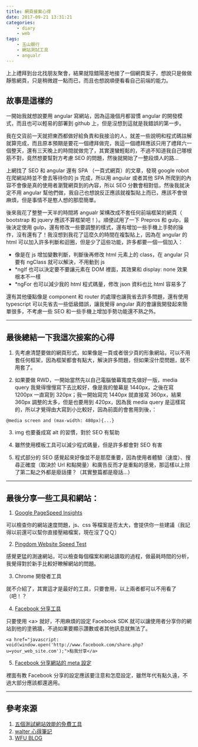 ```yaml
---
title: 網頁接案心得
date: 2017-09-21 13:31:21
categories:
    - diary
    - web
tags:
    - 玉山銀行
    - 網站測試工具
    - angualr
---
```


上上禮拜到台北找朋友聚會，結果就陰錯陽差地接了一個網頁案子，想說只是做做靜態網頁，只是稍微趕一點而已，而且也想說順便看看自己前端的能力。

<!--more-->
## 故事是這樣的

一開始我就想說要用 angular 寫網站，因為這幾個月都習慣 angular 的開發模式，而且也可以輕易的部署到 github 上，但是沒想到這就是我錯誤的第一步。

我在交貨前一天就把東西都做好給負責和我接洽的人，就差一些說明和程式碼註解就算完成，而且原本預期是要花一個禮拜做完，我這一個禮拜應該只用了禮拜六一個整天，還有三天晚上的時間就做完了，其實還蠻輕鬆的，不過不知道我自己哪根筋不對，竟然想要幫對方考慮 SEO 的問題，然後就開始了一整段煩人的路...

上網找了 SEO 和 angular 還有 SPA （一頁式網頁）的文章，發現 google robot 在爬網站時並不會去等待你的 js 完成，所以用 angular 或者其他 SPA 所爬到的內容不會像是真的使用者瀏覽網頁到的內容，所以 SEO 分數會相對低，然後我就決定不用 angular 幫他們做，我自己也想說反正應該就複製貼上而已，應該不會很麻煩，但是事情不是憨人想的那麼簡單。

後來我花了整整一天半的時間將 angualr 架構改成不套任何前端框架的網頁（ bootstrap 和 jquery 應該不算框架吧！）。順便試用了一下 Prepros 和 gulp，最後決定使用 gulp，還有修改一些要調整的樣式，還有增加一些手機上手勢的操作，沒有還有了！我沒想到我花了這麼久的時間在複製貼上，因為在 angular 的 html 可以加入許多判斷和迴圈，但是少了這些功能，許多都要一個一個加入：

- 像是在 js 增加變數判斷，判斷後再修改 html 元素上的 class，在 angular 只要有 ngClass 就可以解決，不用動到 js
- *ngIf 也可以決定要不要讓元素在 DOM 裡面，其效果和 display: none 效果根本不一樣
- *ngFor 也可以減少我的 html 程式碼量，修改 json 資料也比 html 容易多了

還有其他優點像是 component 和 router 的處理也讓我省去許多問題，還有使用 typescript 可以先省去一些低級錯誤，讓我覺得 angular 真的會讓我開發起來簡單很多，不考慮一些 SEO 和一些手機上增加手勢功能還不熟之外。

---

## 最後總結一下我這次接案的心得

1. 先考慮清楚要做的網頁形式，如果像是一頁或者很少頁的形象網站，可以不用套任何框架，因為框架都會有點大，解決許多問題，但如果沒什麼問題，就不用套了。

2. 如果要做 RWD，一開始當然先以自己電腦螢幕寬度先做好一版，media query 我覺得慢慢寫下去比較好，像是我的螢幕是 1440px，之後在寫 1200px 一直寫到 320px；我一開始寫完 1440px 就直接寫 360px，結果 360px 調整的太多，但是也要用到 420px，因為我 media query 是這樣寫的，所以才覺得由大寫到小比較好，因為前面的會套用到後，：

```
@media screen and (max-width: 480px){...}
```

3. img 也要養成寫 alt 的習慣，對於 SEO 有幫助

4. 雖然使用模板工具可以減少程式碼量，但是許多都會對 SEO 有害

5. 程式部分的 SEO 感覺起來好像並不是那麼重要，因為使用者體驗（速度）、搜尋正確度（取決於 Url 和點開量）和廣告反而才是重點的感覺，那這樣以上除了第二點之外都是廢話摟？（其實整篇都是廢話...）

---

## 最後分享一些工具和網站：

1. [Google PageSpeed Insights](https://developers.google.com/speed/pagespeed/insights/)

可以檢查你的網站速度問題，js、css 等檔案是否太大，會提供你一些建議（我記得以前還可以幫你直接壓縮檔案，現在沒了ＱＱ）

2. [Pingdom Website Speed Test](https://tools.pingdom.com/)

感覺更猛的測速網站，可以檢查每個檔案和網站讀取的過程，做最耗時間的分析，我覺得對於新手比較好瞭解網站的問題。

3. Chrome 開發者工具

就不介紹了，其實這才是最好的工具，只要會用，以上兩者都可以不用看了（吧！？

4. [Facebook 分享工具](https://dotblogs.com.tw/walter/2014/05/21/how-to-set-facebook-share-info)

只要使用 &lt;a> 就好，不用麻煩的設定 Facebook SDK 就可以讓使用者分享你的網站到他的塗鴉牆，不過如果要顯示讚數或者其他訊息就無法了。

```
<a href="javascript: void(window.open('http://www.facebook.com/share.php?u=your_web_site.com');">點我分享</a>
```

5. [Facebook 分享網站的 meta 設定](http://www.wfublog.com/2015/04/facebook-meta-og-setting-thumbnail-title-description-author.html)

裡面有教 Facebook 分享的設定應該要注意和怎麼設定，雖然年代有點久遠，不過大部分應該都還適用。

---

## 參考來源

1. [五個測試網站效能的免費工具](https://blog.gtwang.org/web-development/tools-for-testing-website-performance-speed/)
2. [walter 心得筆記](https://dotblogs.com.tw/walter/2014/05/21/how-to-set-facebook-share-info)
3. [WFU BLOG](http://www.wfublog.com/2015/04/facebook-meta-og-setting-thumbnail-title-description-author.html)